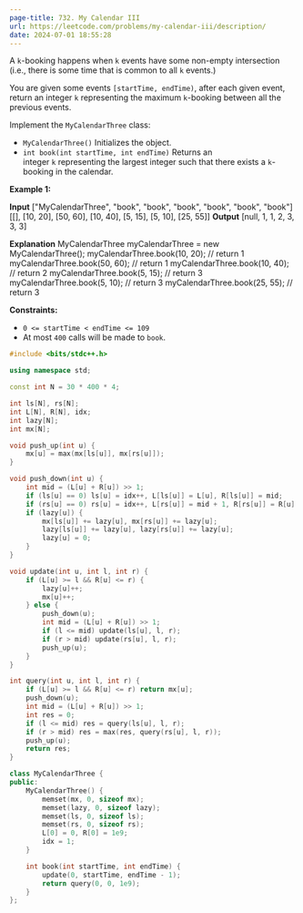 ```yaml
---
page-title: 732. My Calendar III
url: https://leetcode.com/problems/my-calendar-iii/description/
date: 2024-07-01 18:55:28
---
```

A `k`-booking happens when `k` events have some non-empty intersection (i.e., there is some time that is common to all `k` events.)

You are given some events `[startTime, endTime)`, after each given event, return an integer `k` representing the maximum `k`-booking between all the previous events.

Implement the `MyCalendarThree` class:

- `MyCalendarThree()` Initializes the object.
- `int book(int startTime, int endTime)` Returns an integer `k` representing the largest integer such that there exists a `k`-booking in the calendar.

**Example 1:**

**Input**
["MyCalendarThree", "book", "book", "book", "book", "book", "book"]
[[], [10, 20], [50, 60], [10, 40], [5, 15], [5, 10], [25, 55]]
**Output**
[null, 1, 1, 2, 3, 3, 3]

**Explanation**
MyCalendarThree myCalendarThree = new MyCalendarThree();
myCalendarThree.book(10, 20); // return 1
myCalendarThree.book(50, 60); // return 1
myCalendarThree.book(10, 40); // return 2
myCalendarThree.book(5, 15); // return 3
myCalendarThree.book(5, 10); // return 3
myCalendarThree.book(25, 55); // return 3

**Constraints:**

- `0 <= startTime < endTime <= 109`
- At most `400` calls will be made to `book`.

```cpp
#include <bits/stdc++.h>

using namespace std;

const int N = 30 * 400 * 4;

int ls[N], rs[N];
int L[N], R[N], idx;
int lazy[N];
int mx[N];

void push_up(int u) {
    mx[u] = max(mx[ls[u]], mx[rs[u]]);
}

void push_down(int u) {
    int mid = (L[u] + R[u]) >> 1;
    if (ls[u] == 0) ls[u] = idx++, L[ls[u]] = L[u], R[ls[u]] = mid;
    if (rs[u] == 0) rs[u] = idx++, L[rs[u]] = mid + 1, R[rs[u]] = R[u];
    if (lazy[u]) {
        mx[ls[u]] += lazy[u], mx[rs[u]] += lazy[u];
        lazy[ls[u]] += lazy[u], lazy[rs[u]] += lazy[u];
        lazy[u] = 0;
    }
}

void update(int u, int l, int r) {
    if (L[u] >= l && R[u] <= r) {
        lazy[u]++;
        mx[u]++;
    } else {
        push_down(u);
        int mid = (L[u] + R[u]) >> 1;
        if (l <= mid) update(ls[u], l, r);
        if (r > mid) update(rs[u], l, r);
        push_up(u);
    }
}

int query(int u, int l, int r) {
    if (L[u] >= l && R[u] <= r) return mx[u];
    push_down(u);
    int mid = (L[u] + R[u]) >> 1;
    int res = 0;
    if (l <= mid) res = query(ls[u], l, r);
    if (r > mid) res = max(res, query(rs[u], l, r));
    push_up(u);
    return res;
}

class MyCalendarThree {
public:
    MyCalendarThree() {
        memset(mx, 0, sizeof mx);
        memset(lazy, 0, sizeof lazy);
        memset(ls, 0, sizeof ls);
        memset(rs, 0, sizeof rs);
        L[0] = 0, R[0] = 1e9;
        idx = 1;
    }

    int book(int startTime, int endTime) {
        update(0, startTime, endTime - 1);
        return query(0, 0, 1e9);
    }
};
```